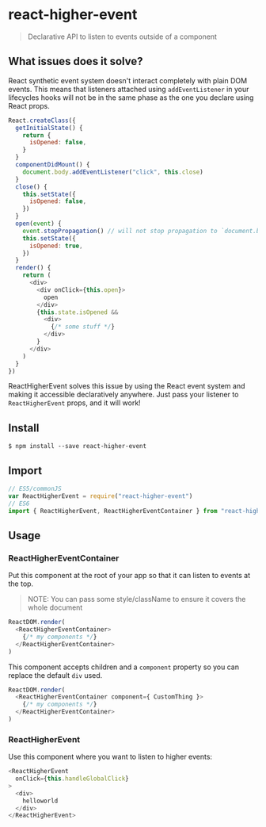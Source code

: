 # react-higher-event

> Declarative API to listen to events outside of a component

## What issues does it solve?

React synthetic event system doesn't interact completely with plain DOM events. This means that listeners attached using `addEventListener` in your lifecycles hooks will not be in the same phase as the one you declare using React props.

```javascript
React.createClass({
  getInitialState() {
    return {
      isOpened: false,
    }
  }
  componentDidMount() {
    document.body.addEventListener("click", this.close)
  }
  close() {
    this.setState({
      isOpened: false,
    })
  }
  open(event) {
    event.stopPropagation() // will not stop propagation to `document.body`
    this.setState({
      isOpened: true,
    })
  }
  render() {
    return (
      <div>
        <div onClick={this.open}>
          open
        </div>
        {this.state.isOpened &&
          <div>
            {/* some stuff */}
          </div>
        }
      </div>
    )
  }
})
```

ReactHigherEvent solves this issue by using the React event system and making it accessible declaratively anywhere. Just pass your listener to `ReactHigherEvent` props, and it will work!

## Install

```console
$ npm install --save react-higher-event
```

## Import

```javascript
// ES5/commonJS
var ReactHigherEvent = require("react-higher-event")
// ES6
import { ReactHigherEvent, ReactHigherEventContainer } from "react-higher-event"
```

## Usage

### ReactHigherEventContainer

Put this component at the root of your app so that it can listen to events at the top.

> NOTE: You can pass some style/className to ensure it covers the whole document

```javascript
ReactDOM.render(
  <ReactHigherEventContainer>
    {/* my components */}
  </ReactHigherEventContainer>
)
```

This component accepts children and a ``component`` property so you can replace
the default ``div`` used.

```javascript
ReactDOM.render(
  <ReactHigherEventContainer component={ CustomThing }>
    {/* my components */}
  </ReactHigherEventContainer>
)
```

### ReactHigherEvent

Use this component where you want to listen to higher events:

```javascript
<ReactHigherEvent
  onClick={this.handleGlobalClick}
>
  <div>
    helloworld
  </div>
</ReactHigherEvent>
```
